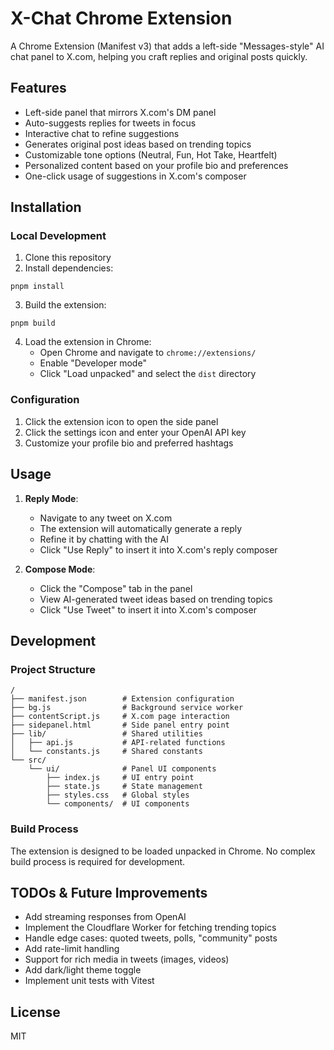 # X-Chat Chrome Extension

A Chrome Extension (Manifest v3) that adds a left-side "Messages-style" AI chat panel to X.com, helping you craft replies and original posts quickly.

## Features

- Left-side panel that mirrors X.com's DM panel
- Auto-suggests replies for tweets in focus
- Interactive chat to refine suggestions
- Generates original post ideas based on trending topics
- Customizable tone options (Neutral, Fun, Hot Take, Heartfelt)
- Personalized content based on your profile bio and preferences
- One-click usage of suggestions in X.com's composer

## Installation

### Local Development

1. Clone this repository
2. Install dependencies:

```
pnpm install
```

3. Build the extension:

```
pnpm build
```

4. Load the extension in Chrome:
   - Open Chrome and navigate to `chrome://extensions/`
   - Enable "Developer mode"
   - Click "Load unpacked" and select the `dist` directory

### Configuration

1. Click the extension icon to open the side panel
2. Click the settings icon and enter your OpenAI API key
3. Customize your profile bio and preferred hashtags

## Usage

1. **Reply Mode**:

   - Navigate to any tweet on X.com
   - The extension will automatically generate a reply
   - Refine it by chatting with the AI
   - Click "Use Reply" to insert it into X.com's reply composer

2. **Compose Mode**:
   - Click the "Compose" tab in the panel
   - View AI-generated tweet ideas based on trending topics
   - Click "Use Tweet" to insert it into X.com's composer

## Development

### Project Structure

```
/
├── manifest.json        # Extension configuration
├── bg.js                # Background service worker
├── contentScript.js     # X.com page interaction
├── sidepanel.html       # Side panel entry point
├── lib/                 # Shared utilities
│   ├── api.js           # API-related functions
│   └── constants.js     # Shared constants
└── src/
    └── ui/              # Panel UI components
        ├── index.js     # UI entry point
        ├── state.js     # State management
        ├── styles.css   # Global styles
        └── components/  # UI components
```

### Build Process

The extension is designed to be loaded unpacked in Chrome. No complex build process is required for development.

## TODOs & Future Improvements

- Add streaming responses from OpenAI
- Implement the Cloudflare Worker for fetching trending topics
- Handle edge cases: quoted tweets, polls, "community" posts
- Add rate-limit handling
- Support for rich media in tweets (images, videos)
- Add dark/light theme toggle
- Implement unit tests with Vitest

## License

MIT
